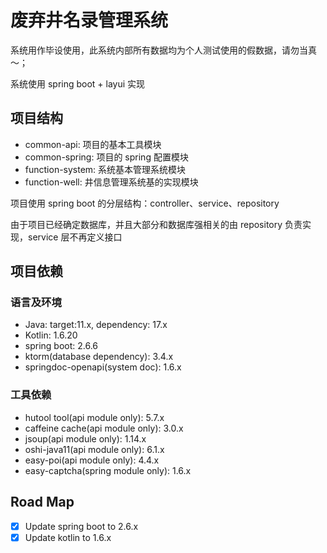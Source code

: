 # 废弃井名录管理系统

系统用作毕设使用，此系统内部所有数据均为个人测试使用的假数据，请勿当真～； 

系统使用 spring boot + layui 实现

## 项目结构

- common-api: 项目的基本工具模块
- common-spring: 项目的 spring 配置模块
- function-system: 系统基本管理系统模块
- function-well: 井信息管理系统基的实现模块

项目使用 spring boot 的分层结构：controller、service、repository

由于项目已经确定数据库，并且大部分和数据库强相关的由 repository 负责实现，service 层不再定义接口

## 项目依赖

### 语言及环境

- Java: target:11.x, dependency: 17.x
- Kotlin: 1.6.20
- spring boot: 2.6.6
- ktorm(database dependency): 3.4.x
- springdoc-openapi(system doc): 1.6.x

### 工具依赖

- hutool tool(api module only): 5.7.x
- caffeine cache(api module only): 3.0.x
- jsoup(api module only): 1.14.x
- oshi-java11(api module only): 6.1.x
- easy-poi(api module only): 4.4.x
- easy-captcha(spring module only): 1.6.x

## Road Map

- [x] Update spring boot to 2.6.x
- [x] Update kotlin to 1.6.x
